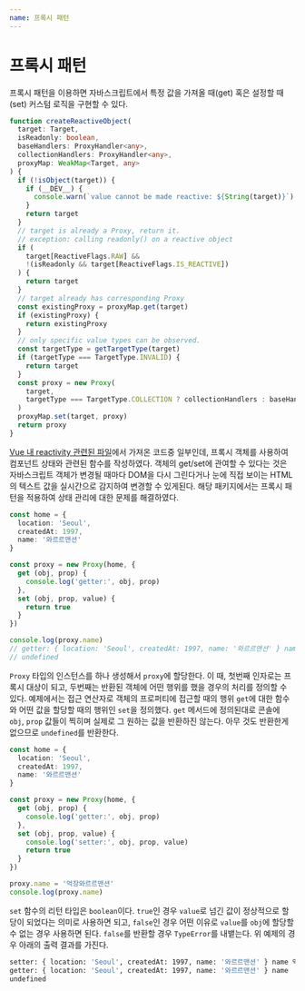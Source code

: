 ```yaml
---
name: 프록시 패턴
---
```


# 프록시 패턴

프록시 패턴을 이용하면 자바스크립트에서 특정 값을 가져올 때(get) 혹은 설정할 때(set) 커스텀 로직을 구현할 수 있다.

```typescript
function createReactiveObject(
  target: Target,
  isReadonly: boolean,
  baseHandlers: ProxyHandler<any>,
  collectionHandlers: ProxyHandler<any>,
  proxyMap: WeakMap<Target, any>
) {
  if (!isObject(target)) {
    if (__DEV__) {
      console.warn(`value cannot be made reactive: ${String(target)}`)
    }
    return target
  }
  // target is already a Proxy, return it.
  // exception: calling readonly() on a reactive object
  if (
    target[ReactiveFlags.RAW] &&
    !(isReadonly && target[ReactiveFlags.IS_REACTIVE])
  ) {
    return target
  }
  // target already has corresponding Proxy
  const existingProxy = proxyMap.get(target)
  if (existingProxy) {
    return existingProxy
  }
  // only specific value types can be observed.
  const targetType = getTargetType(target)
  if (targetType === TargetType.INVALID) {
    return target
  }
  const proxy = new Proxy(
    target,
    targetType === TargetType.COLLECTION ? collectionHandlers : baseHandlers
  )
  proxyMap.set(target, proxy)
  return proxy
}
```

[Vue 내 reactivity 관련된 파일](https://github.com/vuejs/core/blob/main/packages/reactivity/src/reactive.ts)에서 가져온 코드중 일부인데, 프록시 객체를 사용하여 컴포넌트 상태와 관련된 함수를 작성하였다. 객체의 get/set에 관여할 수 있다는 것은 자바스크립트 객체가 변경될 때마다 DOM을 다시 그린다거나 눈에 직접 보이는 HTML의 텍스트 값을 실시간으로 감지하여 변경할 수 있게된다. 해당 패키지에서는 프록시 패턴을 적용하여 상태 관리에 대한 문제를 해결하였다.

```typescript
const home = {
  location: 'Seoul',
  createdAt: 1997,
  name: '와르르맨션'
}

const proxy = new Proxy(home, {
  get (obj, prop) {
    console.log('getter:', obj, prop)
  },
  set (obj, prop, value) {
    return true
  }
})

console.log(proxy.name)
// getter: { location: 'Seoul', createdAt: 1997, name: '와르르맨션' } name
// undefined
```

`Proxy` 타입의 인스턴스를 하나 생성해서 `proxy`에 할당한다. 이 때, 첫번째 인자로는 프록시 대상이 되고, 두번째는 반환된 객체에 어떤 행위를 했을 경우의 처리를 정의할 수 있다. 예제에서는 접근 연산자로 객체의 프로퍼티에 접근할 때의 행위 `get`에 대한 함수와 어떤 값을 할당할 때의 행위인 `set`을 정의했다. `get` 메서드에 정의된대로 콘솔에 `obj`, `prop` 값들이 찍히며 실제로 그 원하는 값을 반환하진 않는다. 아무 것도 반환한게 없으므로 `undefined`를 반환한다.

```typescript
const home = {
  location: 'Seoul',
  createdAt: 1997,
  name: '와르르맨션'
}

const proxy = new Proxy(home, {
  get (obj, prop) {
    console.log('getter:', obj, prop)
  },
  set (obj, prop, value) {
    console.log('setter:', obj, prop, value)
    return true
  }
})

proxy.name = '억장와르르맨션'
console.log(proxy.name)
```

`set` 함수의 리턴 타입은 `boolean`이다. `true`인 경우 `value`로 넘긴 값이 정상적으로 할당이 되었다는 의미로 사용하면 되고, `false`인 경우 어떤 이유로 `value`를 `obj`에 할당할 수 없는 경우 사용하면 된다. `false`를 반환할 경우 `TypeError`를 내뱉는다. 위 예제의 경우 아래의 출력 결과를 가진다.

```sh
setter: { location: 'Seoul', createdAt: 1997, name: '와르르맨션' } name 억장와르르맨션
getter: { location: 'Seoul', createdAt: 1997, name: '와르르맨션' } name
undefined
```